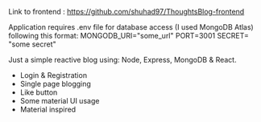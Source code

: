 Link to frontend : https://github.com/shuhad97/ThoughtsBlog-frontend

Application requires .env file for database access (I used MongoDB Atlas) following this format:
MONGODB_URI="some_url"
PORT=3001
SECRET= "some secret"


Just a simple reactive blog using: Node, Express, MongoDB & React.

- Login & Registration
- Single page blogging
- Like button
- Some material UI usage
- Material inspired

